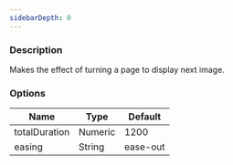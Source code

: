 ```yaml
---
sidebarDepth: 0
---
```


### Description

Makes the effect of turning a page to display next image.

### Options

| Name          | Type    | Default  |
| ------------- | ------- | -------- |
| totalDuration | Numeric | 1200     |
| easing        | String  | ease-out |
